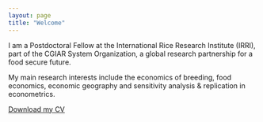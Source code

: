 ```yaml
---
layout: page
title: "Welcome"
---
```


I am a Postdoctoral Fellow at the International Rice Research Institute (IRRI), part of the CGIAR System Organization, a global research partnership for a food secure future.

My main research interests include the economics of breeding, food economics, economic geography and sensitivity analysis & replication in econometrics.

<a id="raw-url" href="https://1drv.ms/b/s!ArG7vhv8FfTth4NlJ3B0WbGm2_B6Fg?e=ppveio" target="_blank" rel="noreferrer noopener">Download my CV</a>
